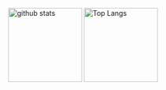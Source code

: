 <p align="left"> 
<img alt="github stats" height="150px" src="https://github-readme-stats.vercel.app/api?username=rintarofujita&cont_private=true&theme=react" />
<img alt="Top Langs" height="150px" src="https://github-readme-stats.vercel.app/api/top-langs/?username=rintarofujita&show_icons=true&theme=react" />
</p>

<!--
**RintaroFujita/RintaroFujita** is a ✨ _special_ ✨ repository because its `README.md` (this file) appears on your GitHub profile.

Here are some ideas to get you started:

- 🔭 I’m currently working on ...
- 🌱 I’m currently learning ...
- 👯 I’m looking to collaborate on ...
- 🤔 I’m looking for help with ...
- 💬 Ask me about ...
- 📫 How to reach me: ...
- 😄 Pronouns: ...
- ⚡ Fun fact: ...
-->
